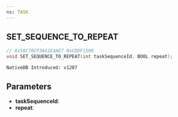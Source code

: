 ```yaml
---
ns: TASK
---
```

## SET_SEQUENCE_TO_REPEAT

```c
// 0x58C70CF3A41E4AE7 0xCDDF1508
void SET_SEQUENCE_TO_REPEAT(int taskSequenceId, BOOL repeat);
```

```
NativeDB Introduced: v1207
```

## Parameters
* **taskSequenceId**:
* **repeat**:
